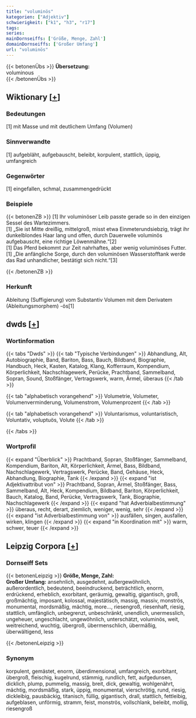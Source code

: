 ```yaml
---
title: "voluminös"
kategorien: ["Adjektiv"]
schwierigkeit: ["k1", "h3", "r17"]
tags:
series:
mainDornseiffs: ['Größe, Menge, Zahl']
domainDornseiffs: ['Großer Umfang']
url: "voluminös"
---
```


{{< betonenÜbs >}}
**Übersetzung:**  
voluminous  
{{< /betonenÜbs >}}

## Wiktionary [[+](https://de.wiktionary.org/wiki/voluminös)]

### Bedeutungen
[1] mit Masse und mit deutlichem Umfang (Volumen)  

### Sinnverwandte
[1] aufgebläht, aufgebauscht, beleibt, korpulent, stattlich, üppig, umfangreich  

### Gegenwörter
[1] eingefallen, schmal, zusammengedrückt  

### Beispiele
{{< betonenZB >}}
[1] Ihr voluminöser Leib passte gerade so in den einzigen Sessel des Wartezimmers.  
[1] „Sie ist Mitte dreißig, mittelgroß, misst etwa Einmeterundsiebzig, trägt ihr dunkelblondes Haar lang und offen, durch Dauerwelle voluminös aufgebauscht, eine richtige Löwenmähne.“[2]  
[1] Das Pferd bekommt zur Zeit nahrhaftes, aber wenig voluminöses Futter.  
[1] „Die anfängliche Sorge, durch den voluminösen Wasserstofftank werde das Rad unhandlicher, bestätigt sich nicht.“[3]  

{{< /betonenZB >}}
### Herkunft
Ableitung (Suffigierung) vom Substantiv Volumen mit dem Derivatem (Ableitungsmorphem) -ös[1]  



## dwds [[+](https://www.dwds.de/wb/voluminös)]

### Wortinformation
{{< tabs "Dwds" >}}
{{< tab "Typische Verbindungen" >}}
Abhandlung, Alt, Autobiographie, Band, Bariton, Bass, Bauch, Bildband, Biographie, Handbuch, Heck, Kasten, Katalog, Klang, Kofferraum, Kompendium, Körperlichkeit, Nachschlagewerk, Perücke, Prachtband, Sammelband, Sopran, Sound, Stoßfänger, Vertragswerk, warm, Ärmel, überaus
{{< /tab >}}

{{< tab "alphabetisch vorangehend" >}}
Volumetrie, Volumeter, Volumenverminderung, Volumenstrom, Volumenprozent
{{< /tab >}}

{{< tab "alphabetisch vorangehend" >}}
Voluntarismus, voluntaristisch, Voluntativ, voluptuös, Volute
{{< /tab >}}

{{< /tabs >}}

### Wortprofil
{{< expand "Überblick" >}} Prachtband, Sopran, Stoßfänger, Sammelband, Kompendium, Bariton, Alt, Körperlichkeit, Ärmel, Bass, Bildband, Nachschlagewerk, Vertragswerk, Perücke, Band, Gehäuse, Heck, Abhandlung, Biographie, Tank {{< /expand >}}
{{< expand "ist Adjektivattribut von" >}} Prachtband, Sopran, Ärmel, Stoßfänger, Bass, Sammelband, Alt, Heck, Kompendium, Bildband, Bariton, Körperlichkeit, Bauch, Katalog, Band, Perücke, Vertragswerk, Tank, Biographie, Nachschlagewerk {{< /expand >}}
{{< expand "hat Adverbialbestimmung" >}} überaus, recht, derart, ziemlich, weniger, wenig, sehr {{< /expand >}}
{{< expand "ist Adverbialbestimmung von" >}} ausfällen, singen, ausfallen, wirken, klingen {{< /expand >}}
{{< expand "in Koordination mit" >}} warm, schwer, teuer {{< /expand >}}

## Leipzig Corpora [[+](https://corpora.uni-leipzig.de/en/res?word=voluminös&corpusId=deu_newscrawl-public_2018)]

### Dornseiff Sets
{{< betonenLeipzig >}}
**Größe, Menge, Zahl:**  
**Großer Umfang:** ansehnlich, ausgedehnt, außergewöhnlich, außerordentlich, bedeutend, beeindruckend, beträchtlich, enorm, erdrückend, erheblich, exorbitant, geräumig, gewaltig, gigantisch, groß, großmächtig, imposant, kolossal, majestätisch, massig, massiv, monströs, monumental, mordsmäßig, mächtig, more..., riesengroß, riesenhaft, riesig, stattlich, umfänglich, unbegrenzt, unbeschränkt, unendlich, unermesslich, ungeheuer, ungeschlacht, ungewöhnlich, unterschätzt, voluminös, weit, weitreichend, wuchtig, übergroß, übermenschlich, übermäßig, überwältigend, less  

{{< /betonenLeipzig >}}

### Synonym
korpulent, gemästet, enorm, überdimensional, umfangreich, exorbitant, übergroß, fleischig, kugelrund, stämmig, rundlich, fett, aufgedunsen, dicklich, plump, pummelig, massig, breit, dick, gewaltig, wohlgenährt, mächtig, mordsmäßig, stark, üppig, monumental, vierschrötig, rund, riesig, dickleibig, pausbäckig, titanisch, füllig, gigantisch, drall, stattlich, fettleibig, aufgeblasen, unförmig, stramm, feist, monströs, vollschlank, beleibt, mollig, riesengroß

